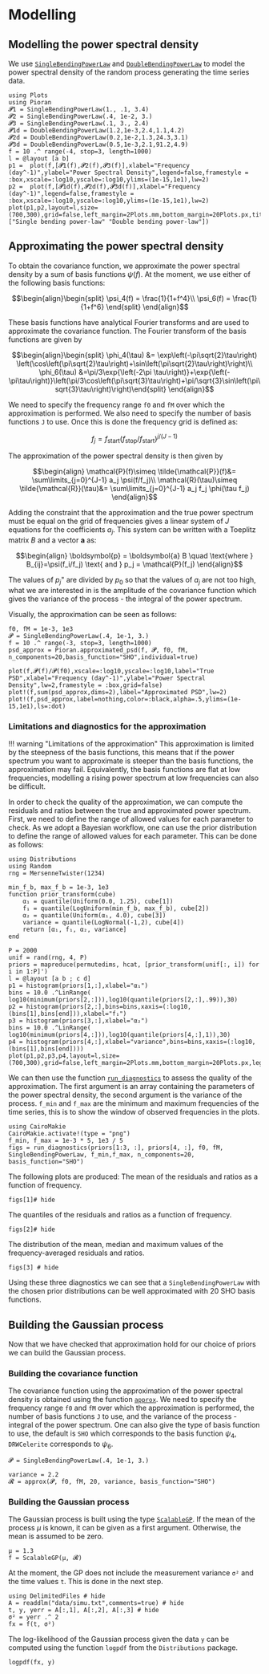 # Modelling

## Modelling the power spectral density

We use [`SingleBendingPowerLaw`](@ref) and [`DoubleBendingPowerLaw`](@ref) to model the power spectral density of the random process generating the time series data.

```@example modelling
using Plots
using Pioran
𝓟1 = SingleBendingPowerLaw(1., .1, 3.4)
𝓟2 = SingleBendingPowerLaw(.4, 1e-2, 3.)
𝓟3 = SingleBendingPowerLaw(.1, 3., 2.4)
𝓟1d = DoubleBendingPowerLaw(1.2,1e-3,2.4,1.1,4.2)
𝓟2d = DoubleBendingPowerLaw(0.2,1e-2,1.3,24.3,3.1)
𝓟3d = DoubleBendingPowerLaw(0.5,1e-3,2.1,91.2,4.9)
f = 10 .^ range(-4, stop=3, length=1000)
l = @layout [a b]
p1 =  plot(f,[𝓟1(f),𝓟2(f),𝓟3(f)],xlabel="Frequency (day^-1)",ylabel="Power Spectral Density",legend=false,framestyle = :box,xscale=:log10,yscale=:log10,ylims=(1e-15,1e1),lw=2)
p2 =  plot(f,[𝓟1d(f),𝓟2d(f),𝓟3d(f)],xlabel="Frequency (day^-1)",legend=false,framestyle = :box,xscale=:log10,yscale=:log10,ylims=(1e-15,1e1),lw=2)
plot(p1,p2,layout=l,size=(700,300),grid=false,left_margin=2Plots.mm,bottom_margin=20Plots.px,title=["Single bending power-law" "Double bending power-law"])
```

## Approximating the power spectral density

To obtain the covariance function, we approximate the power spectral density by a sum of basis functions $\psi(f)$. At the moment, we use either of the following basis functions:

```math
\begin{align}\begin{split}
\psi_4(f) = \frac{1}{1+f^4}\\
\psi_6(f) = \frac{1}{1+f^6}
\end{split}
\end{align}
```
These basis functions have analytical Fourier transforms and are used to approximate the covariance function. The Fourier transform of the basis functions are given by

```math
\begin{align}\begin{split}
\phi_4(\tau) &= \exp\left(-\pi\sqrt{2}\tau\right) \left(\cos\left(\pi\sqrt{2}\tau\right)+\sin\left(\pi\sqrt{2}\tau\right)\right)\\
\phi_6(\tau) &=\pi/3\exp{\left(-2\pi \tau\right)}+\exp{\left(-\pi\tau\right)}\left(\pi/3\cos\left(\pi\sqrt{3}\tau\right)+\pi/\sqrt{3}\sin\left(\pi\sqrt{3}\tau\right)\right)\end{split}
\end{align}
```

We need to specify the frequency range `f0` and `fM` over which the approximation is performed. We also need to specify the number of basis functions `J` to use. Once this is done the frequency grid is defined as:

```math
f_j=f_\mathrm{start}\left({f_\mathrm{stop}}/{f_\mathrm{start}}\right)^{j/(J-1)}
```

The approximation of the power spectral density is then given by

```math
\begin{align}
    \mathcal{P}(f)\simeq \tilde{\mathcal{P}}(f)&=  \sum\limits_{j=0}^{J-1} a_j \psi(f/f_j)\\
    \mathcal{R}(\tau)\simeq \tilde{\mathcal{R}}(\tau)&= \sum\limits_{j=0}^{J-1} a_j f_j \phi(\tau f_j)
\end{align}
```

Adding the constraint that the approximation and the true power spectrum must be equal on the grid of frequencies gives a linear system of $J$ equations for the coefficients $a_j$. This system can be written with a Toeplitz matrix $B$  and a vector $\boldsymbol{a}$ as:

```math
\begin{align}
\boldsymbol{p} = \boldsymbol{a} B \quad \text{where } B_{ij}=\psi(f_i/f_j) \text{ and } p_j = \mathcal{P}(f_j)
\end{align}
```

The values of $p_j$" are divided by $p_0$ so that the values of $a_j$ are not too high, what we are interested in is the amplitude of the covariance function which gives the variance of the process - the integral of the power spectrum.

Visually, the approximation can be seen as follows:
```@example modelling
f0, fM = 1e-3, 1e3
𝓟 = SingleBendingPowerLaw(.4, 1e-1, 3.)
f = 10 .^ range(-3, stop=3, length=1000)
psd_approx = Pioran.approximated_psd(f, 𝓟, f0, fM, n_components=20,basis_function="SHO",individual=true)

plot(f,𝓟(f)/𝓟(f0),xscale=:log10,yscale=:log10,label="True PSD",xlabel="Frequency (day^-1)",ylabel="Power Spectral Density",lw=2,framestyle = :box,grid=false)
plot!(f,sum(psd_approx,dims=2),label="Approximated PSD",lw=2)
plot!(f,psd_approx,label=nothing,color=:black,alpha=.5,ylims=(1e-15,1e1),ls=:dot)
```

### Limitations and diagnostics for the approximation

!!! warning "Limitations of the approximation"
    This approximation is limited by the steepness of the basis functions, this means that if the power spectrum you want to approximate is steeper than the basis functions, the approximation may fail. Equivalently, the basis functions are flat at low frequencies, modelling a rising power spectrum at low frequencies can also be difficult.

In order to check the quality of the approximation, we can compute the residuals and ratios between the true and approximated power spectrum. First, we need to define the range of allowed values for each parameter to check. As we adopt a Bayesian workflow, one can use the prior distribution to define the range of allowed values for each parameter. This can be done as follows:

```@example modelling
using Distributions
using Random
rng = MersenneTwister(1234)

min_f_b, max_f_b = 1e-3, 1e3
function prior_transform(cube)
    α₁ = quantile(Uniform(0.0, 1.25), cube[1])
    f₁ = quantile(LogUniform(min_f_b, max_f_b), cube[2])
    α₂ = quantile(Uniform(α₁, 4.0), cube[3])
    variance = quantile(LogNormal(-1,2), cube[4])
    return [α₁, f₁, α₂, variance]
end

P = 2000
unif = rand(rng, 4, P)
priors = mapreduce(permutedims, hcat, [prior_transform(unif[:, i]) for i in 1:P]')
l = @layout [a b ; c d]
p1 = histogram(priors[1,:],xlabel="α₁")
bins = 10.0 .^LinRange( log10(minimum(priors[2,:])),log10(quantile(priors[2,:],.99)),30)
p2 = histogram(priors[2,:],bins=bins,xaxis=(:log10,(bins[1],bins[end])),xlabel="f₁")
p3 = histogram(priors[3,:],xlabel="α₂")
bins = 10.0 .^LinRange( log10(minimum(priors[4,:])),log10(quantile(priors[4,:],1)),30)
p4 = histogram(priors[4,:],xlabel="variance",bins=bins,xaxis=(:log10,(bins[1],bins[end])))
plot(p1,p2,p3,p4,layout=l,size=(700,300),grid=false,left_margin=2Plots.mm,bottom_margin=20Plots.px,legend=false)
```

We can then use the function [`run_diagnostics`](@ref) to assess the quality of the approximation.
The first argument is an array containing the parameters of the power spectral density, the second argument is the variance of the process. `f_min` and `f_max` are the minimum and maximum frequencies of the time series, this is to show the window of observed frequencies in the plots.

```@example modelling
using CairoMakie
CairoMakie.activate!(type = "png")
f_min, f_max = 1e-3 * 5, 1e3 / 5
figs = run_diagnostics(priors[1:3, :], priors[4, :], f0, fM, SingleBendingPowerLaw, f_min,f_max, n_components=20, basis_function="SHO")
```
The following plots are produced:
The mean of the residuals and ratios as a function of frequency.
```@example modelling
figs[1]# hide
```

The quantiles of the residuals and ratios as a function of frequency.
```@example modelling
figs[2]# hide
```
The distribution of the mean, median and maximum values of the frequency-averaged residuals and ratios.
```@example modelling
figs[3] # hide
```

Using these three diagnostics we can see that a `SingleBendingPowerLaw` with the chosen prior distributions can be well approximated with 20 SHO basis functions.


## Building the Gaussian process

Now that we have checked that approximation hold for our choice of priors we can build the Gaussian process.

### Building the covariance function

The covariance function using the approximation of the power spectral density is obtained using the function [`approx`](@ref). We need to specify the frequency range `f0` and `fM` over which the approximation is performed, the number of basis functions `J` to use, and the variance of the process - integral of the power spectrum. One can also give the type of basis function to use, the default is `SHO` which corresponds to the basis function $\psi_4$, `DRWCelerite` corresponds to $\psi_6$.

```@example modelling
𝓟 = SingleBendingPowerLaw(.4, 1e-1, 3.)

variance = 2.2
𝓡 = approx(𝓟, f0, fM, 20, variance, basis_function="SHO")
```

### Building the Gaussian process

The Gaussian process is built using the type [`ScalableGP`](@ref). If the mean of the process $\mu$ is known, it can be given as a first argument. Otherwise, the mean is assumed to be zero.

```@example modelling
μ = 1.3
f = ScalableGP(μ, 𝓡)
```
At the moment, the GP does not include the measurement variance `σ²` and the time values `t`. This is done in the next step.
```@example modelling
using DelimitedFiles # hide
A = readdlm("data/simu.txt",comments=true) # hide
t, y, yerr = A[:,1], A[:,2], A[:,3] # hide
σ² = yerr .^ 2
fx = f(t, σ²)
```
The log-likelihood of the Gaussian process given the data `y` can be computed using the function `logpdf` from the `Distributions` package.
```@example modelling
logpdf(fx, y)
```